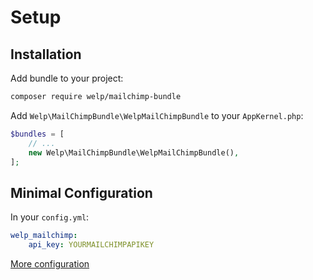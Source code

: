 # Setup

## Installation

Add bundle to your project:

```bash
composer require welp/mailchimp-bundle
```

Add `Welp\MailChimpBundle\WelpMailChimpBundle` to your `AppKernel.php`:

```php
$bundles = [
    // ...
    new Welp\MailChimpBundle\WelpMailChimpBundle(),
];
```

## Minimal Configuration

In your `config.yml`:

```yaml
welp_mailchimp:
    api_key: YOURMAILCHIMPAPIKEY
```

[More configuration](configuration.md)
